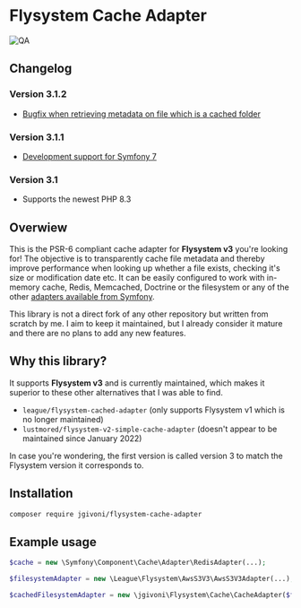 # Flysystem Cache Adapter

![QA](https://github.com/jgivoni/flysystem-cache-adapter/actions/workflows/ci.yml/badge.svg)

## Changelog
### Version 3.1.2
- [Bugfix when retrieving metadata on file which is a cached folder](https://github.com/jgivoni/flysystem-cache-adapter/issues/11)

### Version 3.1.1
- [Development support for Symfony 7](https://github.com/jgivoni/flysystem-cache-adapter/issues/9)

### Version 3.1
- Supports the newest PHP 8.3

## Overwiew

This is the PSR-6 compliant cache adapter for **Flysystem v3** you're looking for!
The objective is to transparently cache file metadata and thereby improve performance when looking up whether a file exists, 
checking it's size or modification date etc.
It can be easily configured to work with in-memory cache, Redis, Memcached, Doctrine or the filesystem or any of the 
other [adapters available from Symfony](https://symfony.com/doc/current/components/cache.html#available-cache-adapters).

This library is not a direct fork of any other repository but written from scratch by me. I aim to keep it maintained, 
but I already consider it mature and there are no plans to add any new features.

## Why this library?

It supports **Flysystem v3** and is currently maintained, which makes it superior to these other alternatives that 
I was able to find.

- `league/flysystem-cached-adapter` (only supports Flysystem v1 which is no longer maintained)
- `lustmored/flysystem-v2-simple-cache-adapter` (doesn't appear to be maintained since January 2022)

In case you're wondering, the first version is called version 3 to match the Flysystem version it corresponds to.

## Installation

```bash
composer require jgivoni/flysystem-cache-adapter
```

## Example usage

```php
$cache = new \Symfony\Component\Cache\Adapter\RedisAdapter(...);

$filesystemAdapter = new \League\Flysystem\AwsS3V3\AwsS3V3Adapter(...);

$cachedFilesystemAdapter = new \jgivoni\Flysystem\Cache\CacheAdapter($filesystemAdapter, $cache);
```
